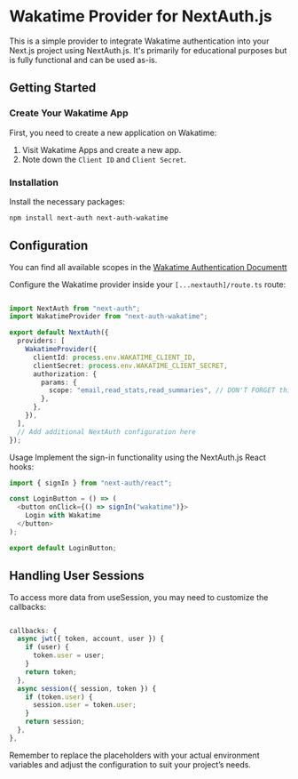 # Wakatime Provider for NextAuth.js

This is a simple provider to integrate Wakatime authentication into your Next.js project using NextAuth.js. It's primarily for educational purposes but is fully functional and can be used as-is.

## Getting Started

### Create Your Wakatime App

First, you need to create a new application on Wakatime:

1. Visit Wakatime Apps and create a new app.
2. Note down the `Client ID` and `Client Secret`.

### Installation

Install the necessary packages:

```bash
npm install next-auth next-auth-wakatime
```
## Configuration

You can find all available scopes in the [Wakatime Authentication Documentt](https://wakatime.com/developers#authentication)

Configure the Wakatime provider inside your `[...nextauth]/route.ts` route:

```TypeScript

import NextAuth from "next-auth";
import WakatimeProvider from "next-auth-wakatime";

export default NextAuth({
  providers: [
    WakatimeProvider({
      clientId: process.env.WAKATIME_CLIENT_ID,
      clientSecret: process.env.WAKATIME_CLIENT_SECRET,
      authorization: {
        params: {
          scope: "email,read_stats,read_summaries", // DON'T FORGET this is Required scopes in the code to work
        },
      },
    }),
  ],
  // Add additional NextAuth configuration here
});
```



Usage
Implement the sign-in functionality using the NextAuth.js React hooks:
```Typescript
import { signIn } from "next-auth/react";

const LoginButton = () => (
  <button onClick={() => signIn("wakatime")}>
    Login with Wakatime
  </button>
);

export default LoginButton;
```
## Handling User Sessions

To access more data from useSession, you may need to customize the callbacks:

```TypeScript

callbacks: {
  async jwt({ token, account, user }) {
    if (user) {
      token.user = user;
    }
    return token;
  },
  async session({ session, token }) {
    if (token.user) {
      session.user = token.user;
    }
    return session;
  },
},
```

Remember to replace the placeholders with your actual environment variables and adjust the configuration to suit your project’s needs.